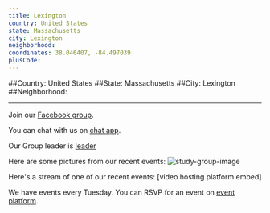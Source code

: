 ```yaml
---
title: Lexington
country: United States
state: Massachusetts
city: Lexington
neighborhood: 
coordinates: 38.046407, -84.497039
plusCode:
---
```


##Country: United States
##State: Massachusetts
##City: Lexington
##Neighborhood: 
*****
Join our [Facebook group](https://www.facebook.com/groups/free.code.camp.lexington.ma).

You can chat with us on [chat app]().

Our Group leader is [leader]()

Here are some pictures from our recent events:
![study-group-image]()

Here's a stream of one of our recent events:
[video hosting platform embed]

We have events every Tuesday. You can RSVP for an event on [event platform]().
